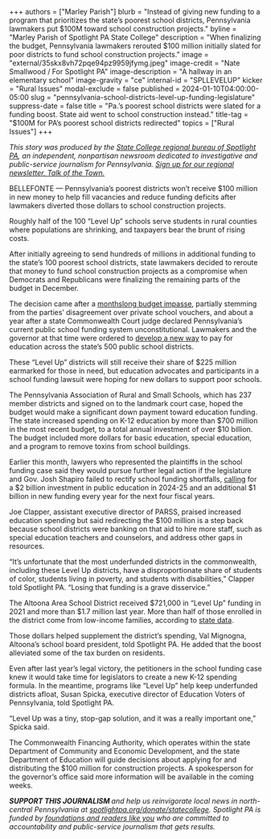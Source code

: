 +++
authors = ["Marley Parish"]
blurb = "Instead of giving new funding to a program that prioritizes the state’s poorest school districts, Pennsylvania lawmakers put $100M toward school construction projects."
byline = "Marley Parish of Spotlight PA State College"
description = "When finalizing the budget, Pennsylvania lawmakers rerouted $100 million initially slated for poor districts to fund school construction projects."
image = "external/35skx8vh72pqe94pz9959jfymg.jpeg"
image-credit = "Nate Smallwood / For Spotlight PA"
image-description = "A hallway in an elementary school"
image-gravity = "ce"
internal-id = "SPLLEVELUP"
kicker = "Rural Issues"
modal-exclude = false
published = 2024-01-10T04:00:00-05:00
slug = "pennsylvania-school-districts-level-up-funding-legislature"
suppress-date = false
title = "Pa.’s poorest school districts were slated for a funding boost. State aid went to school construction instead."
title-tag = "$100M for PA’s poorest school districts redirected"
topics = ["Rural Issues"]
+++

<em>This story was produced by the </em><a href="https://www.spotlightpa.org/statecollege"><em>State College regional bureau of Spotlight PA</em></a><em>, an independent, nonpartisan newsroom dedicated to investigative and public-service journalism for Pennsylvania. </em><a href="https://www.spotlightpa.org/newsletters/talkofthetown"><em>Sign up for our regional newsletter, Talk of the Town.</em></a>

BELLEFONTE — Pennsylvania’s poorest districts won’t receive $100 million in new money to help fill vacancies and reduce funding deficits after lawmakers diverted those dollars to school construction projects.

Roughly half of the 100 “Level Up” schools serve students in rural counties where populations are shrinking, and taxpayers bear the brunt of rising costs.

After initially agreeing to send hundreds of millions in additional funding to the state’s 100 poorest school districts, state lawmakers decided to reroute that money to fund school construction projects as a compromise when Democrats and Republicans were finalizing the remaining parts of the budget in December.

The decision came after a <a href="https://www.spotlightpa.org/news/2023/12/pennsylvania-budget-impasse-legislature-education-home-repair-teacher-stipend-funding/">monthslong budget impasse</a>, partially stemming from the parties’ disagreement over private school vouchers, and about a year after a state Commonwealth Court judge declared Pennsylvania’s current public school funding system unconstitutional. Lawmakers and the governor at that time were ordered to <a href="https://www.spotlightpa.org/news/2023/02/pa-public-school-funding-lawsuit-state-budget-billions/">develop a new way</a> to pay for education across the state’s 500 public school districts.

<script src="https://www.spotlightpa.org/embed.js" async></script><div data-spl-embed-version="1" data-spl-src="https://www.spotlightpa.org/embeds/newsletter/?cta=Sign%20up%20for%20our%20new%20regional%20newsletter%2C%20%3Cb%3ETalk%20of%20the%20Town%3C%2Fb%3E%2C%20and%20get%20all%20the%20news%20and%20notes%20from%20State%20College%20and%20north-central%20PA.&button=Sign%20Up%20Now&preselect=state_college&eyebrow=DON'T%20MISS%20A%20BEAT"></div>

These “Level Up” districts will still receive their share of $225 million earmarked for those in need, but education advocates and participants in a school funding lawsuit were hoping for new dollars to support poor schools.

The Pennsylvania Association of Rural and Small Schools, which has 237 member districts and signed on to the landmark court case, hoped the budget would make a significant down payment toward education funding. The state increased spending on K-12 education by more than $700 million in the most recent budget, to a total annual investment of over $10 billion. The budget included more dollars for basic education, special education, and a program to remove toxins from school buildings.

Earlier this month, lawyers who represented the plaintiffs in the school funding case said they would pursue further legal action if the legislature and Gov. Josh Shapiro failed to rectify school funding shortfalls, <a href="https://drive.google.com/file/d/1PAvHyepiflo9zlu8V-UYuzUO_wXqASR5/view">calling</a> for a $2 billion investment in public education in 2024-25 and an additional $1 billion in new funding every year for the next four fiscal years.

Joe Clapper, assistant executive director of PARSS, praised increased education spending but said redirecting the $100 million is a step back because school districts were banking on that aid to hire more staff, such as special education teachers and counselors, and address other gaps in resources.

“It’s unfortunate that the most underfunded districts in the commonwealth, including these Level Up districts, have a disproportionate share of students of color, students living in poverty, and students with disabilities,” Clapper told Spotlight PA. “Losing that funding is a grave disservice.”

<script src="https://www.spotlightpa.org/embed.js" async></script><div data-spl-embed-version="1" data-spl-src="https://www.spotlightpa.org/embeds/donate/"></div>

The Altoona Area School District received $721,000 in “Level Up” funding in 2021 and more than $1.7 million last year. More than half of those enrolled in the district come from low-income families, according to <a href="https://futurereadypa.org/District/FastFacts?id=129121200219190150191155012247250161075197063253">state data</a>.

Those dollars helped supplement the district’s spending, Val Mignogna, Altoona’s school board president, told Spotlight PA. He added that the boost alleviated some of the tax burden on residents.

Even after last year’s legal victory, the petitioners in the school funding case knew it would take time for legislators to create a new K-12 spending formula. In the meantime, programs like “Level Up” help keep underfunded districts afloat, Susan Spicka, executive director of Education Voters of Pennsylvania, told Spotlight PA.

“Level Up was a tiny, stop-gap solution, and it was a really important one,” Spicka said.

The Commonwealth Financing Authority, which operates within the state Department of Community and Economic Development, and the state Department of Education will guide decisions about applying for and distributing the $100 million for construction projects. A spokesperson for the governor’s office said more information will be available in the coming weeks.

<strong><em>SUPPORT THIS JOURNALISM </em></strong><em>and help us reinvigorate local news in north-central Pennsylvania at </em><a href="https://www.spotlightpa.org/donate/statecollege"><em>spotlightpa.org/donate/statecollege</em></a><em>. Spotlight PA is funded by </em><a href="https://www.spotlightpa.org/support"><em>foundations and readers like you</em></a><em> who are committed to accountability and public-service journalism that gets results.</em>

